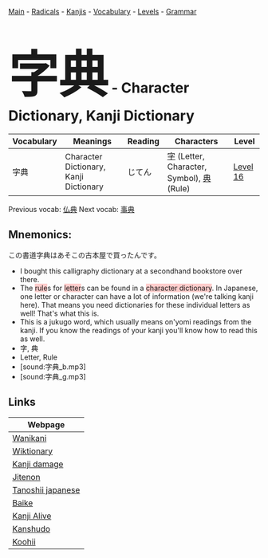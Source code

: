 <style> bigfont {font-size: 100px}</style>
[Main](../README.md) -
[Radicals](../radicals.md) -
[Kanjis](../kanjis.md) -
[Vocabulary](../vocabulary.md) -
[Levels](../levels.md) -
[Grammar](../grammar.md)
# <bigfont> 字典</bigfont> - Character Dictionary, Kanji Dictionary 

| Vocabulary | Meanings | Reading | Characters | Level |
| --- | --- | --- | --- | --- |
| 字典 | Character Dictionary, Kanji Dictionary | じてん |  [字](../kanjis/字.md) (Letter, Character, Symbol), [典](../kanjis/典.md) (Rule) | [Level 16](../levels/wk_level16.md) |

Previous vocab: [仏典](仏典.md) Next vocab: [事典](事典.md) 

## Mnemonics:
この書道字典はあそこの古本屋で買ったんです。
* I bought this calligraphy dictionary at a secondhand bookstore over there.
* The <span style="background-color:#ffcccb"> rule</span>s for <span style="background-color:#ffcccb"> letter</span>s can be found in a <span style="background-color:#ffcccb"> character dictionary</span>. In Japanese, one letter or character can have a lot of information (we're talking kanji here). That means you need dictionaries for these individual letters as well! That's what this is.
* This is a jukugo word, which usually means on'yomi readings from the kanji. If you know the readings of your kanji you'll know how to read this as well.
* 字, 典
* Letter, Rule
* [sound:字典_b.mp3]
* [sound:字典_g.mp3]


## Links 

| Webpage |
| --- |
| [Wanikani          ](https://www.wanikani.com/kanji/字典) |
| [Wiktionary        ](https://en.wiktionary.org/wiki/字典) |
| [Kanji damage      ](http://www.kanjidamage.com/kanji/search?utf8=✓&q=字典) |
| [Jitenon           ](https://jitenon.com/kanji/字典) |
| [Tanoshii japanese ](https://www.tanoshiijapanese.com/dictionary/kanji.cfm?k=字典) |
| [Baike             ](https://baike.baidu.com/item/字典) |
| [Kanji Alive       ](https://app.kanjialive.com/字典) |
| [Kanshudo          ](https://www.kanshudo.com/searchmn?q=字典) |
| [Koohii            ](https://kanji.koohii.com/study/kanji/字典) |
